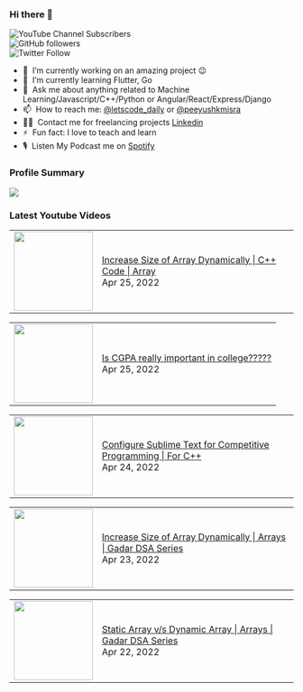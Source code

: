 ### Hi there 👋

![YouTube Channel Subscribers](https://img.shields.io/youtube/channel/subscribers/UCgmk1KXmrHXt_DO0kScyVmQ?style=social)  
![GitHub followers](https://img.shields.io/github/followers/misrapk?style=social)  
![Twitter Follow](https://img.shields.io/twitter/follow/peeyushkmisra?style=social)

- 🔭 &nbsp;I’m currently working on an amazing project :wink:
- 🌱 &nbsp;I’m currently learning Flutter, Go
- 💬 &nbsp;Ask me about anything related to Machine Learning/Javascript/C++/Python or Angular/React/Express/Django
- 📫 &nbsp;How to reach me: [@letscode_daily](https://www.instagram.com/letscode_daily/) or [@peeyushkmisra](https://www.instagram.com/peeyushkmisra/)
- 👨‍💻 &nbsp;Contact me for freelancing projects [Linkedin](https://www.linkedin.com/in/peeyushkmisra/)
- ⚡ &nbsp;Fun fact: I love to teach and learn
- 🎙 &nbsp;Listen My Podcast me on [Spotify](https://open.spotify.com/show/5HlTHA4yxnj56N1klajpQc)

### Profile Summary

![](https://github-profile-summary-cards.vercel.app/api/cards/profile-details?username=misrapk&theme=dracula)

### Latest Youtube Videos

<!-- YOUTUBE:START --><table><tr><td><a href="https://www.youtube.com/watch?v=62rSaK8RMlM"><img width="140px" src="https://i.ytimg.com/vi/62rSaK8RMlM/mqdefault.jpg"></a></td>
<td><a href="https://www.youtube.com/watch?v=62rSaK8RMlM">Increase Size of Array Dynamically | C++ Code | Array</a><br/>Apr 25, 2022</td></tr></table>
<table><tr><td><a href="https://www.youtube.com/watch?v=ANniHH6LccI"><img width="140px" src="https://i.ytimg.com/vi/ANniHH6LccI/mqdefault.jpg"></a></td>
<td><a href="https://www.youtube.com/watch?v=ANniHH6LccI">Is CGPA really important in college?????</a><br/>Apr 25, 2022</td></tr></table>
<table><tr><td><a href="https://www.youtube.com/watch?v=gOwaz8mmJu0"><img width="140px" src="https://i.ytimg.com/vi/gOwaz8mmJu0/mqdefault.jpg"></a></td>
<td><a href="https://www.youtube.com/watch?v=gOwaz8mmJu0">Configure Sublime Text for Competitive Programming | For C++</a><br/>Apr 24, 2022</td></tr></table>
<table><tr><td><a href="https://www.youtube.com/watch?v=M-arBL-uHB4"><img width="140px" src="https://i.ytimg.com/vi/M-arBL-uHB4/mqdefault.jpg"></a></td>
<td><a href="https://www.youtube.com/watch?v=M-arBL-uHB4">Increase Size of Array Dynamically | Arrays | Gadar DSA Series</a><br/>Apr 23, 2022</td></tr></table>
<table><tr><td><a href="https://www.youtube.com/watch?v=1JbBXtdm3pU"><img width="140px" src="https://i.ytimg.com/vi/1JbBXtdm3pU/mqdefault.jpg"></a></td>
<td><a href="https://www.youtube.com/watch?v=1JbBXtdm3pU">Static Array v/s Dynamic Array | Arrays | Gadar DSA Series</a><br/>Apr 22, 2022</td></tr></table>
<!-- YOUTUBE:END -->
